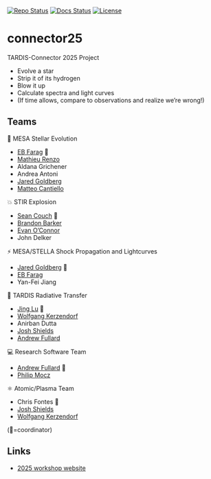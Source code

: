 [![Repo Status][status-badge]][status-link]
[![Docs Status][docs-badge]][docs-link]
[![License][license-badge]][license-link]

[status-link]:         https://www.repostatus.org/#active
[status-badge]:        https://www.repostatus.org/badges/latest/active.svg
[docs-link]:           https://tardis-sn.github.io/connector25
[docs-badge]:          https://github.com/tardis-sn/connector25/actions/workflows/mkdocs.yaml/badge.svg
[license-link]:        https://opensource.org/license/apache-2-0
[license-badge]:       https://img.shields.io/github/license/tardis-sn/connector25

# connector25
TARDIS-Connector 2025 Project

* Evolve a star
* Strip it of its hydrogen
* Blow it up
* Calculate spectra and light curves
* (If time allows, compare to observations and realize we’re wrong!)

## Teams

🌟 MESA Stellar Evolution
* [EB Farag](https://github.com/Debraheem) 📌
* [Mathieu Renzo](https://github.com/mathren)
* Aldana Grichener
* Andrea Antoni
* [Jared Goldberg](https://github.com/aurimontem)
* [Matteo Cantiello](https://github.com/matteocantiello)

💥 STIR Explosion
* [Sean Couch](https://github.com/smcouch) 📌
* [Brandon Barker](https://github.com/astrobarker)
* [Evan O’Connor](https://github.com/evanoconnor)
* John Delker

⚡ MESA/STELLA Shock Propagation and Lightcurves
* [Jared Goldberg](https://github.com/aurimontem) 📌
* [EB Farag](https://github.com/Debraheem)
* Yan-Fei Jiang

🌈 TARDIS Radiative Transfer
* [Jing Lu](https://github.com/DeerWhale) 📌
* [Wolfgang Kerzendorf](https://github.com/wkerzendorf)
* Anirban Dutta
* [Josh Shields](https://jvshields.github.io/)
* [Andrew Fullard](https://github.com/andrewfullard)

💻 Research Software Team
* [Andrew Fullard](https://github.com/andrewfullard) 📌
* [Philip Mocz](https://github.com/pmocz)

⚛️ Atomic/Plasma Team
* Chris Fontes 📌
* [Josh Shields](https://jvshields.github.io/)
* [Wolfgang Kerzendorf](https://github.com/wkerzendorf)

(📌=coordinator)

## Links

* [2025 workshop website](https://tardis-sn.github.io/tardis-connector/2025)
